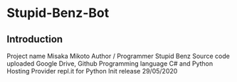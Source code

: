 # Stupid-Benz-Bot
## Introduction
Project name	Misaka Mikoto
Author / Programmer	Stupid Benz
Source code uploaded	Google Drive, Github
Programming language	C# and Python
Hosting Provider	repl.it for Python
Init release	29/05/2020
